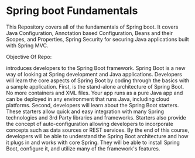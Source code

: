 # Spring boot Fundamentals 

This Repository covers all of the fundamentals of Spring boot. It covers Java Configuration, Annotation based Configuration, Beans and their Scopes, and Properties, Spring Security for securing Java applications built with Spring MVC.

Objective Of Repo:

introduces developers to the Spring Boot framework. Spring Boot is a new way of looking at Spring development and Java applications. Developers will learn the core aspects of Spring Boot by coding through the basics with a sample application. First, is the stand-alone architecture of Spring Boot. No more containers and XML files. Your app runs as a pure Java app and can be deployed in any environment that runs Java, including cloud platforms. Second, developers will learn about the Spring Boot starters. These starters allow quick and easy integration with many Spring technologies and 3rd Party libraries and frameworks. Starters also provide the concept of auto-configuration allowing developers to incorporate concepts such as data sources or REST services. By the end of this course, developers will be able to understand the Spring Boot architecture and how it plugs in and works with core Spring. They will be able to install Spring Boot, configure it, and utilize many of the framework's features.

